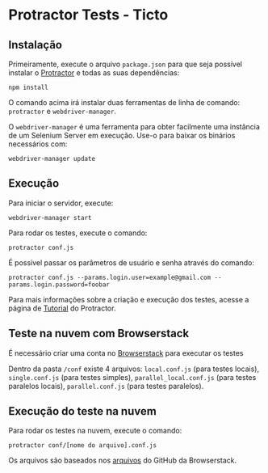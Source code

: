 # Protractor Tests - Ticto

## **Instalação**

Primeiramente, execute o arquivo `package.json` para que seja possível instalar o [Protractor](https://www.protractortest.org/) e todas as suas dependências:

`npm install`

O comando acima irá instalar duas ferramentas de linha de comando: `protractor` e `webdriver-manager`.

O `webdriver-manager` é uma ferramenta para obter facilmente uma instância de um Selenium Server em execução. Use-o para baixar os binários necessários com:

`webdriver-manager update`

## **Execução**
Para iniciar o servidor, execute:

`webdriver-manager start`

Para rodar os testes, execute o comando:

`protractor conf.js`

É possível passar os parâmetros de usuário e senha através do comando:

`protractor conf.js --params.login.user=example@gmail.com --params.login.password=foobar`

Para mais informações sobre a criação e execução dos testes, acesse a página de [Tutorial](https://www.protractortest.org/#/tutorial) do Protractor.

## **Teste na nuvem com Browserstack**
É necessário criar uma conta no [Browserstack](https://www.browserstack.com/) para executar os testes

Dentro da pasta `/conf` existe 4 arquivos: `local.conf.js` (para testes locais), `single.conf.js` (para testes simples), `parallel_local.conf.js` (para testes paralelos locais), `parallel.conf.js` (para testes paralelos).

## **Execução do teste na nuvem**

Para rodar os testes na nuvem, execute o comando:

`protractor conf/[nome do arquivo].conf.js`

Os arquivos são baseados nos [arquivos](https://github.com/browserstack/protractor-browserstack) do GitHub da Browserstack.